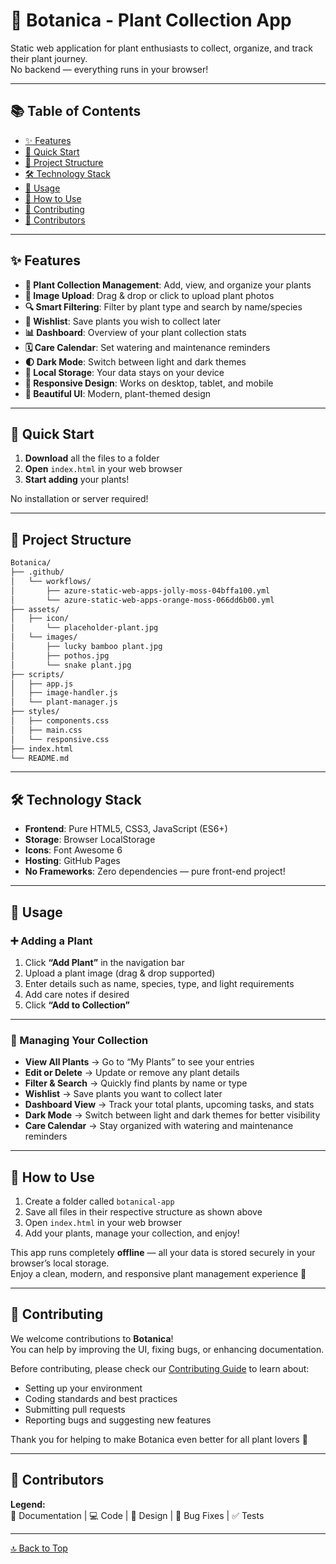 # 🌿 Botanica - Plant Collection App

Static web application for plant enthusiasts to collect, organize, and track their plant journey.  
No backend — everything runs in your browser!

---

## 📚 Table of Contents

- [✨ Features](#-features)
- [🚀 Quick Start](#-quick-start)
- [📁 Project Structure](#-project-structure)
- [🛠️ Technology Stack](#️-technology-stack)
- [🌟 Usage](#-usage)
- [🎯 How to Use](#-how-to-use)
- [🤝 Contributing](#-contributing)
- [👥 Contributors](#-contributors)

---

## ✨ Features

- **🌱 Plant Collection Management**: Add, view, and organize your plants  
- **📸 Image Upload**: Drag & drop or click to upload plant photos  
- **🔍 Smart Filtering**: Filter by plant type and search by name/species  
- **💚 Wishlist**: Save plants you wish to collect later  
- **📊 Dashboard**: Overview of your plant collection stats  
- **🗓️ Care Calendar**: Set watering and maintenance reminders  
- **🌓 Dark Mode**: Switch between light and dark themes  
- **💾 Local Storage**: Your data stays on your device  
- **📱 Responsive Design**: Works on desktop, tablet, and mobile  
- **🎨 Beautiful UI**: Modern, plant-themed design  

---

## 🚀 Quick Start

1. **Download** all the files to a folder  
2. **Open** `index.html` in your web browser  
3. **Start adding** your plants!  

No installation or server required!

---

## 📁 Project Structure
```bash
Botanica/
├── .github/
│   └── workflows/
│       ├── azure-static-web-apps-jolly-moss-04bffa100.yml
│       └── azure-static-web-apps-orange-moss-066dd6b00.yml
├── assets/
│   ├── icon/
│       └── placeholder-plant.jpg
│   └── images/
│       ├── lucky bamboo plant.jpg
│       ├── pothos.jpg
│       └── snake plant.jpg
├── scripts/
│   ├── app.js
│   ├── image-handler.js
│   └── plant-manager.js
├── styles/
│   ├── components.css
│   ├── main.css
│   └── responsive.css
├── index.html
└── README.md
```
---

## 🛠️ Technology Stack

- **Frontend**: Pure HTML5, CSS3, JavaScript (ES6+)
- **Storage**: Browser LocalStorage
- **Icons**: Font Awesome 6
- **Hosting**: GitHub Pages
- **No Frameworks**: Zero dependencies — pure front-end project!

---

## 🌟 Usage

### ➕ Adding a Plant
1. Click **“Add Plant”** in the navigation bar  
2. Upload a plant image (drag & drop supported)  
3. Enter details such as name, species, type, and light requirements  
4. Add care notes if desired  
5. Click **“Add to Collection”**

---

### 🧭 Managing Your Collection
- **View All Plants** → Go to “My Plants” to see your entries  
- **Edit or Delete** → Update or remove any plant details  
- **Filter & Search** → Quickly find plants by name or type  
- **Wishlist** → Save plants you want to collect later  
- **Dashboard View** → Track your total plants, upcoming tasks, and stats  
- **Dark Mode** → Switch between light and dark themes for better visibility  
- **Care Calendar** → Stay organized with watering and maintenance reminders  

---

## 🎯 How to Use

1. Create a folder called `botanical-app`  
2. Save all files in their respective structure as shown above  
3. Open `index.html` in your web browser  
4. Add your plants, manage your collection, and enjoy!  

This app runs completely **offline** — all your data is stored securely in your browser’s local storage.  
Enjoy a clean, modern, and responsive plant management experience 🌱  

---

## 🤝 Contributing

We welcome contributions to **Botanica**!  
You can help by improving the UI, fixing bugs, or enhancing documentation.

Before contributing, please check our [Contributing Guide](CONTRIBUTING.md) to learn about:
- Setting up your environment  
- Coding standards and best practices  
- Submitting pull requests  
- Reporting bugs and suggesting new features  

Thank you for helping to make Botanica even better for all plant lovers 💚  

---

## 👥 Contributors

<!-- CONTRIBUTORS:START -->
<!-- CONTRIBUTORS:END -->


**Legend:**  
📖 Documentation | 💻 Code | 🎨 Design | 🐛 Bug Fixes | ✅ Tests  

---

[🔝 Back to Top](#-botanica----plant-collection-app)
